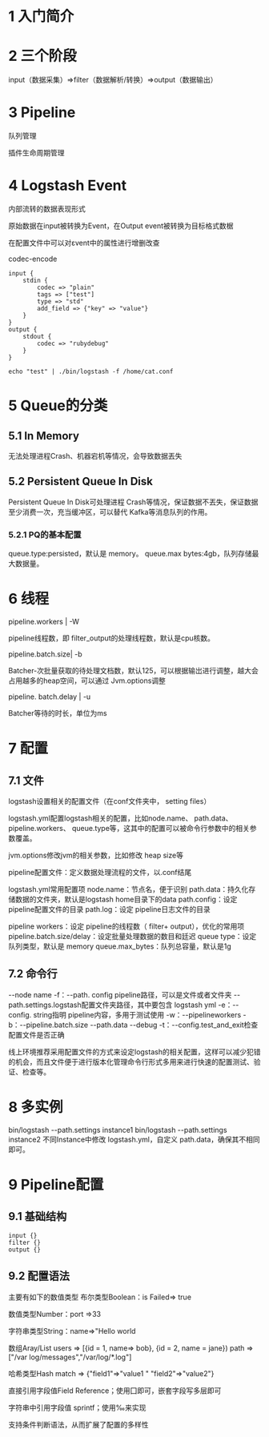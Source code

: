 # 1 入门简介

# 2 三个阶段

input（数据采集）=>filter（数据解析/转换）=>output（数据输出）

# 3 Pipeline

队列管理

插件生命周期管理

# 4 Logstash Event

内部流转的数据表现形式

原始数据在input被转换为Event，在Output event被转换为目标格式数椐

在配置文件中可以对εvent中的属性进行增删改查

codec-encode

```properties
input {
    stdin {
    	codec => "plain"
    	tags => ["test"]
    	type => "std"
		add_field => {"key" => "value"}
	}
}
output {
    stdout {
    	codec => "rubydebug"
	}
}

echo "test" | ./bin/logstash -f /home/cat.conf
```

# 5 Queue的分类

## 5.1 In Memory

无法处理进程Crash、机器宕机等情况，会导致数据丟失

## 5.2 Persistent Queue In Disk

Persistent Queue In Disk可处理进程 Crash等情况，保证数据不丟失，保证数据至少消费一次，充当缓冲区，可以替代 Kafka等消息队列的作用。

### 5.2.1 PQ的基本配置

queue.type:persisted，默认是 memory。
queue.max bytes:4gb，队列存储最大数据量。

# 6 线程

pipeline.workers | -W

pipeline线程数，即 filter_output的处理线程数，默认是cpu核数。

pipeline.batch.size| -b

Batcher-次批量获取的待处理文档数，默认125，可以根据输岀进行调整，越大会占用越多的heap空间，可以通过 Jvm.options调整

pipeline. batch.delay | -u

Batcher等待的时长，单位为ms

# 7 配置

## 7.1 文件

logstash设置相关的配置文件（在conf文件夹中， setting files）

logstash.yml配置logstash相关的配置，比如node.name、 path.data、pipeline.workers、 queue.type等，这其中的配置可以被命令行参数中的相关参数覆盖。

jvm.options修改jvm的相关参数，比如修改 heap size等

pipeline配置文件：定义数据处理流程的文件，以.conf结尾

logstash.yml常用配置项
node.name：节点名，便于识别
path.data：持久化存储数据的文件夹，默认是logstash home目录下的data
path.config：设定 pipeline配置文件的目录
path.log：设定 pipeline日志文件的目录

pipeline workers：设定 pipeline的线程数（ filter+ output），优化的常用项
pipeline.batch.size/delay：设定批量处理数据的数目和廷迟
queue type：设定队列类型，默认是 memory
queue.max_bytes：队列总容量，默认是1g

## 7.2 命令行

--node name
-f：--path. config pipeline路径，可以是文件或者文件夹
--path.settings.logstash配置文件夹路径，其中要包含 logstash yml
-e：--config. string指明 pipeline内容，多用于测试使用
-w：--pipelineworkers
-b：--pipeline.batch.size
--path.data
--debug
-t：--config.test_and_exit检查配置文件是否正确

线上环境推荐采用配置文件的方式来设定logstash的相关配置，这样可以减少犯错的机会，而且文件便于进行版本化管理命令行形式多用来进行快速的配置测试、验证、检查等。

# 8 多实例

bin/logstash --path.settings instance1
bin/logstash --path.settings instance2
不同Instance中修改 logstash.yml，自定义 path.data，确保其不相同即可。

# 9 Pipeline配置

## 9.1 基础结构

```properties
input {}
filter {}
output {}
```

## 9.2 配置语法

主要有如下的数值类型
布尔类型Boolean：is Failed=> true

数值类型Number：port =>33

字符串类型String：name=>"Hello world

数组Aray/List
users => [{id = 1, name=> bob}, {id = 2, name = jane})
path => ["/var log/messages","/var/log/*.log"]

哈希类型Hash
match => {"field1"=>"value1 " "field2"=>"value2"}

直接引用字段值Field Reference；使用囗即可，嵌套字段写多层即可

字符串中引用字段值 sprintf；使用‰来实现

支持条件判断语法，从而扩展了配置的多样性







